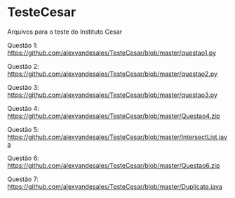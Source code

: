 # TesteCesar
Arquivos para o teste do Instituto Cesar

Questão 1:
https://github.com/alexvandesales/TesteCesar/blob/master/questao1.py

Questão 2:
https://github.com/alexvandesales/TesteCesar/blob/master/questao2.py

Questão 3:
https://github.com/alexvandesales/TesteCesar/blob/master/questao3.py

Questão 4:
https://github.com/alexvandesales/TesteCesar/blob/master/Questao4.zip

Questão 5:
https://github.com/alexvandesales/TesteCesar/blob/master/IntersectList.java

Questão 6:
https://github.com/alexvandesales/TesteCesar/blob/master/Questao6.zip

Questão 7:
https://github.com/alexvandesales/TesteCesar/blob/master/Duplicate.java


